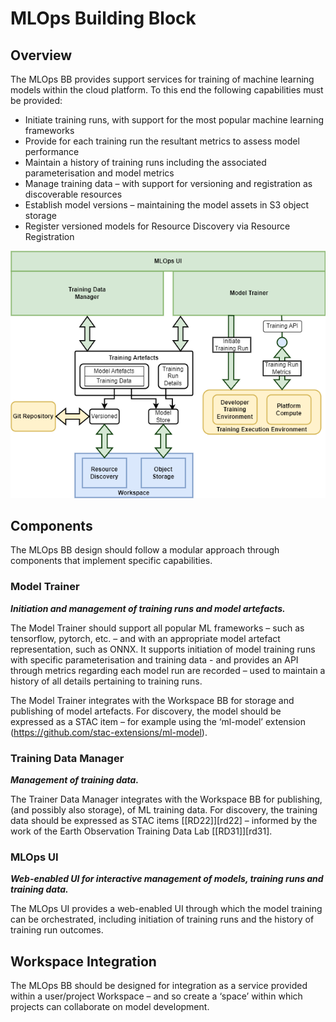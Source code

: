 # MLOps Building Block

## Overview

The MLOps BB provides support services for training of machine learning models within the cloud platform. To this end the following capabilities must be provided:

* Initiate training runs, with support for the most popular machine learning frameworks
* Provide for each training run the resultant metrics to assess model performance
* Maintain a history of training runs including the associated parameterisation and model metrics
* Manage training data – with support for versioning and registration as discoverable resources
* Establish model versions – maintaining the model assets in S3 object storage
* Register versioned models for Resource Discovery via Resource Registration

![MLOps BB](diagrams/mlops.drawio.png)

## Components

The MLOps BB design should follow a modular approach through components that implement specific capabilities.

### Model Trainer

**_Initiation and management of training runs and model artefacts._**

The Model Trainer should support all popular ML frameworks – such as tensorflow, pytorch, etc. – and with an appropriate model artefact representation, such as ONNX. It supports initiation of model training runs with specific parameterisation and training data - and provides an API through metrics regarding each model run are recorded – used to maintain a history of all details pertaining to training runs.

The Model Trainer integrates with the Workspace BB for storage and publishing of model artefacts. For discovery, the model should be expressed as a STAC item – for example using the ‘ml-model’ extension (https://github.com/stac-extensions/ml-model).

### Training Data Manager

**_Management of training data._**

The Trainer Data Manager integrates with the Workspace BB for publishing, (and possibly also storage), of ML training data. For discovery, the training data should be expressed as STAC items [[RD22]][rd22] – informed by the work of the Earth Observation Training Data Lab [[RD31]][rd31].

### MLOps UI

**_Web-enabled UI for interactive management of models, training runs and training data._**

The MLOps UI provides a web-enabled UI through which the model training can be orchestrated, including initiation of training runs and the history of training run outcomes.

## Workspace Integration

The MLOps BB should be designed for integration as a service provided within a user/project Workspace – and so create a ‘space’ within which projects can collaborate on model development.
